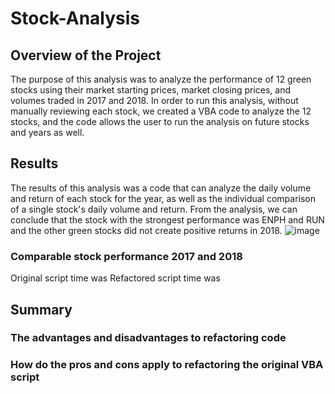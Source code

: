 # Stock-Analysis
## Overview of the Project
The purpose of this analysis was to analyze the performance of 12 green stocks using their market starting prices, market closing prices, and volumes traded in 2017 and 2018. In order to run this analysis, without manually reviewing each stock, we created a VBA code to analyze the 12 stocks, and the code allows the user to run the analysis on future stocks and years as well.

## Results
The results of this analysis was a code that can analyze the daily volume and return of each stock for the year, as well as the individual comparison of a single stock's daily volume and return. From the analysis, we can conclude that the stock with the strongest performance was ENPH and RUN and the other green stocks did not create positive returns in 2018. 
![image](https://user-images.githubusercontent.com/115019829/196848646-3924174f-0dcc-4d9b-8625-71b514d52501.png)

### Comparable stock performance 2017 and 2018
Original script time was
Refactored script time was

## Summary
### The advantages and disadvantages to refactoring code
### How do the pros and cons apply to refactoring the original VBA script

